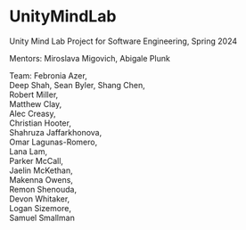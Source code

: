 # UnityMindLab
Unity Mind Lab Project for Software Engineering, Spring 2024

Mentors:
Miroslava Migovich,
Abigale Plunk

Team:
Febronia Azer,		
Deep Shah,
Sean Byler,
Shang Chen,			
Robert Miller,		
Matthew Clay,		
Alec Creasy,			
Christian Hooter,		
Shahruza Jaffarkhonova,		
Omar Lagunas-Romero,		
Lana Lam,			
Parker McCall,		
Jaelin McKethan,		
Makenna Owens,		
Remon Shenouda,		
Devon Whitaker,		
Logan Sizemore,		
Samuel Smallman
